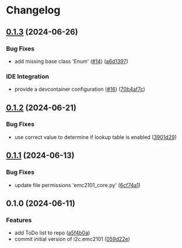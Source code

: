 # Changelog

## [0.1.3](https://github.com/feeph/libi2c-emc2101-python/compare/v0.1.2...v0.1.3) (2024-06-26)


### Bug Fixes

* add missing base class 'Enum' ([#14](https://github.com/feeph/libi2c-emc2101-python/issues/14)) ([a6d1397](https://github.com/feeph/libi2c-emc2101-python/commit/a6d13976ea607c524c953848bd34ce96157147c3))

### IDE Integration

* provide a devcontainer configuration ([#16](https://github.com/feeph/libi2c-emc2101-python/pull/16)) ([70b4af7c](https://github.com/feeph/libi2c-emc2101-python/commit/70b4af7c70b86b4c38499b3961711c3863f870a7))

## [0.1.2](https://github.com/feeph/libi2c-emc2101-python/compare/v0.1.1...v0.1.2) (2024-06-21)


### Bug Fixes

* use correct value to determine if lookup table is enabled ([3901d29](https://github.com/feeph/libi2c-emc2101-python/commit/3901d299d69aa22962f057d5aa7b21b07b6590a0))

## [0.1.1](https://github.com/feeph/libi2c-emc2101-python/compare/v0.1.0...v0.1.1) (2024-06-13)


### Bug Fixes

* update file permissions 'emc2101_core.py' ([6cf74a1](https://github.com/feeph/libi2c-emc2101-python/commit/6cf74a135e46d569fdda28194d02869ced8ac279))

## 0.1.0 (2024-06-11)


### Features

* add ToDo list to repo ([a5f4b0a](https://github.com/feeph/libi2c-emc2101-python/commit/a5f4b0a65a53cc667bb808d58d3c0b940219de9c))
* commit initial version of i2c.emc2101 ([059d22e](https://github.com/feeph/libi2c-emc2101-python/commit/059d22e3fe934c7fc2866bb8b34cecffefb444e8))
